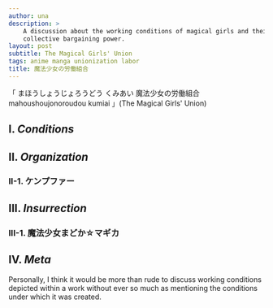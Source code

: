 ```yaml
---
author: una
description: >
    A discussion about the working conditions of magical girls and their
    collective bargaining power.
layout: post
subtitle: The Magical Girls' Union
tags: anime manga unionization labor
title: 魔法少女の労働組合
---
```


「<ruby>
    <rtc><rt>まほう</rt><rt>しょうじょ</rt><rt></rt><rt>ろうどう</rt>
        <rt>くみあい</rt></rtc>
    <rbc><rb>魔法</rb><rb>少女</rb><rb>の</rb><rb>労働</rb><rb>組合</rb></rbc>
    <rtc><rt>mahou</rt><rt>shoujo</rt><rt>no</rt><rt>roudou</rt>
        <rt>kumiai</rt></rtc>
</ruby>」(The Magical Girls' Union)

## I. _Conditions_

## II. _Organization_

### II-1. ケンプファー

## III. _Insurrection_

### III-1. 魔法少女まどか☆マギカ

## IV. _Meta_

Personally, I think it would be more than rude to discuss working conditions
depicted within a work without ever so much as mentioning the conditions under
which it was created.
